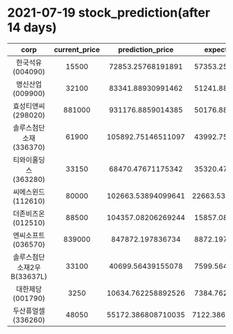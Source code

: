 # 2021-07-19 stock_prediction(after 14 days)

|   corp   |   current_price   |   prediction_price   |   expected_profit   |
|:--------:|:-----------------:|:--------------------:|:-------------------:|
|한국석유(004090)|15500|72853.25768191891|57353.25768191891|
|명신산업(009900)|32100|83341.88930991462|51241.88930991462|
|효성티앤씨(298020)|881000|931176.8859014385|50176.88590143854|
|솔루스첨단소재(336370)|61900|105892.75146511097|43992.75146511097|
|티와이홀딩스(363280)|33150|68470.47671175342|35320.47671175342|
|씨에스윈드(112610)|80000|102663.53894099641|22663.538940996412|
|더존비즈온(012510)|88500|104357.08206269244|15857.08206269244|
|엔씨소프트(036570)|839000|847872.197836734|8872.197836734005|
|솔루스첨단소재2우B(33637L)|33100|40699.56439155078|7599.564391550783|
|대한제당(001790)|3250|10634.762258892526|7384.762258892526|
|두산퓨얼셀(336260)|48050|55172.386808710035|7122.3868087100345|
